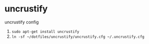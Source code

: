 # uncrustify
uncrustify config

1. `sudo apt-get install uncrustify`
2. `ln -sf ~/dotfiles/uncrustify/uncrustify.cfg ~/.uncrustify.cfg`
